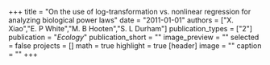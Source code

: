 +++
title = "On the use of log-transformation vs. nonlinear regression for analyzing biological power laws"
date = "2011-01-01"
authors = ["X. Xiao","E. P White","M. B Hooten","S. L Durham"]
publication_types = ["2"]
publication = "_Ecology_"
publication_short = ""
image_preview = ""
selected = false
projects = []
math = true
highlight = true
[header]
image = ""
caption = ""
+++

